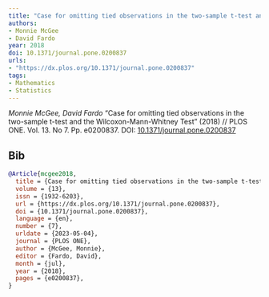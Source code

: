 ```yaml
---
title: "Case for omitting tied observations in the two-sample t-test and the Wilcoxon-Mann-Whitney Test"
authors:
- Monnie McGee
- David Fardo
year: 2018
doi: 10.1371/journal.pone.0200837
urls:
- "https://dx.plos.org/10.1371/journal.pone.0200837"
tags:
- Mathematics
- Statistics
---
```


<i>Monnie McGee, David Fardo</i> <span title="">“Case for omitting tied observations in the two-sample t-test and the Wilcoxon-Mann-Whitney Test”</span> (2018) // PLOS ONE. Vol.&nbsp;13. No&nbsp;7. Pp.&nbsp;e0200837. DOI:&nbsp;<a href='https://doi.org/10.1371/journal.pone.0200837'>10.1371/journal.pone.0200837</a>

## Bib

```bib
@Article{mcgee2018,
  title = {Case for omitting tied observations in the two-sample t-test and the Wilcoxon-Mann-Whitney Test},
  volume = {13},
  issn = {1932-6203},
  url = {https://dx.plos.org/10.1371/journal.pone.0200837},
  doi = {10.1371/journal.pone.0200837},
  language = {en},
  number = {7},
  urldate = {2023-05-04},
  journal = {PLOS ONE},
  author = {McGee, Monnie},
  editor = {Fardo, David},
  month = {jul},
  year = {2018},
  pages = {e0200837},
}
```
